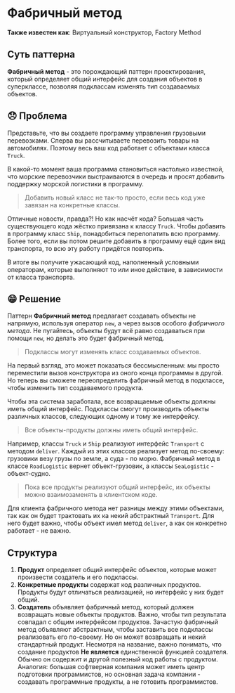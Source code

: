 # Фабричный метод

**Также известен как**: Виртуальный конструктор, Factory Method

## Суть паттерна
**Фабричный метод** - это порождающий паттерн проектирования, который определяет общий интерфейс для создания объектов
в суперклассе, позволяя подклассам изменять тип создаваемых объектов.

## 😞 Проблема
Представьте, что вы создаете программу управления грузовыми перевозками. Сперва вы рассчитываете перевозить товары на
автомобилях. Поэтому весь ваш код работает с объектами класса `Truck`.

В какой-то момент ваша программа становиться настолько известной, что морские перевозчики выстраиваются в очередь и
просят добавить поддержку морской логистики в программу.

> Добавить новый класс не так-то просто, если весь код уже завязан на конкретные классы.

Отличные новости, правда?! Но как насчёт кода? Большая часть существующего кода жёстко привязана к классу `Truck`.
Чтобы добавить в программу класс `Ship`, понадобиться перелопатить всю программу.
Более того, если вы потом решите добавить в программу ещё один вид транспорта, то всю эту работу придётся повторить.

В итоге вы получите ужасающий код, наполненный условными операторам, которые выполняют то или иное действие,
в зависимости от класса транспорта.

## 😁 Решение

Паттерн **Фабричный метод** предлагает создавать объекты не напрямую, используя оператор `new`, а через вызов особого 
_фабричного метода_. Не пугайтесь, объекты будут всё равно создаваться при помощи `new`,
но делать это будет фабричный метод.

> Подклассы могут изменять класс создаваемых объектов.

На первый взгляд, это может показаться бессмысленным:
мы просто переместили вызов конструктора из оного конца программы в другой.
Но теперь вы сможете переопределить фабричный метод в подклассе, чтобы изменить тип создаваемого продукта.

Чтобы эта система заработала, все возвращаемые объекты должны иметь общий интерфейс.
Подклассы смогут производить объекты различных классов, следующих одному и тому же интерфейсу.

> Все объекты-продукты должны иметь общий интерфейс.

Например, классы `Truck` и `Ship` реализуют интерфейс `Transport` с методом `deliver`.
Каждый из этих классов реализует метод по-своему: грузовики везу грузы по земле, а суда - по морю.
Фабричный метод в классе `RoadLogistic` вернет объект-грузовик, а классы `SeaLogistic` - объект-судно.

> Пока все продукты реализуют общий интерфейс, их объекты можно взаимозаменять в клиентском коде.

Для клиента фабричного метода нет разницы между этими объектами,
так как он будет трактовать их ка некий абстрактный `Transport`.
Для него будет важно, чтобы объект имел метод `deliver`, а как он конкретно работает - не важно.

## Структура

1. **Продукт** определяет общий интерфейс объектов, которые может произвести создатель и его подклассы.
2. **Конкретные продукты** содержат код различных продуктов. Продукты будут отличаться реализацией,
но интерфейс у них будет общий.
3. **Создатель** объявляет фабричный метод, который должен возвращать новые объекты продуктов.
Важно, чтобы тип результата совпадал с общим интерфейсом продуктов.
Зачастую фабричный метод объявляют абстрактным, чтобы заставить все подклассы реализовать его по-своему.
Но он может возвращать и некий стандартный продукт.
Несмотря на название, важно понимать, что создание продуктов **Не является** единственной функцией создателя.
Обычно он содержит и другой полезный код работы с продуктом.
Аналогия: большая софтверная компания может иметь центр подготовки программистов,
но основная задача компании - создавать программные продукты, а не готовить программистов. 
